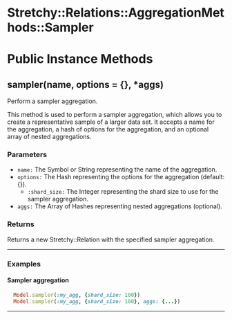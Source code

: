 # Stretchy::Relations::AggregationMethods::Sampler [](#module-Stretchy::Relations::AggregationMethods::Sampler) [](#top)

    

# Public Instance Methods

      
## sampler(name, options = {}, *aggs) [](#method-i-sampler)
         
Perform a sampler aggregation.

This method is used to perform a sampler aggregation, which allows you to create a representative sample of a larger data set. It accepts a name for the aggregation, a hash of options for the aggregation, and an optional array of nested aggregations.

### Parameters

- `name:` The Symbol or String representing the name of the aggregation.
- `options:` The Hash representing the options for the aggregation (default: {}).
    - `:shard_size:` The Integer representing the shard size to use for the sampler aggregation.
- `aggs:` The Array of Hashes representing nested aggregations (optional).

### Returns
Returns a new Stretchy::Relation with the specified sampler aggregation.

---

### Examples

#### Sampler aggregation

```ruby
  Model.sampler(:my_agg, {shard_size: 100})
  Model.sampler(:my_agg, {shard_size: 100}, aggs: {...})
```  
        
---

